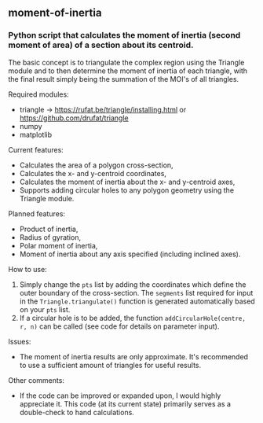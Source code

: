 ## moment-of-inertia
### Python script that calculates the moment of inertia (second moment of area) of a section about its centroid.

The basic concept is to triangulate the complex region using the Triangle module and to then determine the moment of inertia of each triangle, with the final result simply being the summation of the MOI's of all triangles.

Required modules:
- triangle -> https://rufat.be/triangle/installing.html or https://github.com/drufat/triangle
- numpy
- matplotlib

Current features:
- Calculates the area of a polygon cross-section, 
- Calculates the x- and y-centroid coordinates,
- Calculates the moment of inertia about the x- and y-centroid axes,
- Supports adding circular holes to any polygon geometry using the Triangle module.

Planned features:
- Product of inertia,
- Radius of gyration,
- Polar moment of inertia,
- Moment of inertia about any axis specified (including inclined axes).

How to use:
1. Simply change the `pts` list by adding the coordinates which define the outer boundary of the cross-section. The `segments` list required for input in the `Triangle.triangulate()` function is generated automatically based on your `pts` list.
2. If a circular hole is to be added, the function `addCircularHole(centre, r, n)` can be called (see code for details on parameter input).

Issues:
- The moment of inertia results are only approximate. It's recommended to use a sufficient amount of triangles for useful results.

Other comments:	
- If the code can be improved or expanded upon, I would highly appreciate it. This code (at its current state) primarily serves as a double-check to hand calculations.

